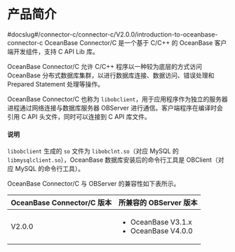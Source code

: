 产品简介 
=========================
#docslug#/connector-c/connector-c/V2.0.0/introduction-to-oceanbase-connector-c
OceanBase Connector/C 是一个基于 C/C++ 的 OceanBase 客户端开发组件，支持 C API Lib 库。

OceanBase Connector/C 允许 C/C++ 程序以一种较为底层的方式访问 OceanBase 分布式数据库集群，以进行数据库连接、数据访问、错误处理和 Prepared Statement 处理等操作。

OceanBase Connector/C 也称为 `libobclient`，用于应用程序作为独立的服务器进程通过网络连接与数据库服务器 OBServer 进行通信。客户端程序在编译时会引用 C API 头文件，同时可以连接到 C API 库文件。
  <main id="notice" type='explain'>
    <h4>说明</h4>
    <p><code>libobclient</code> 生成的 <code>so</code> 文件为 <code>libobclnt.so</code>（对应 MySQL 的 <code>libmysqlclient.so</code>），OceanBase 数据库安装后的命令行工具是 OBClient（对应 MySQL 的命令行工具）。</p>
  </main>

OceanBase Connector/C 与 OBServer 的兼容性如下表所示。


| **OceanBase** Connector/C **版本** | **所兼容的 OBServer** **版本** |
|----------------------------------|--------------------------|
| V2.0.0                           | <ul><li>OceanBase V3.1.x  </li> <li> OceanBase V4.0.0  </li><ul>   |


